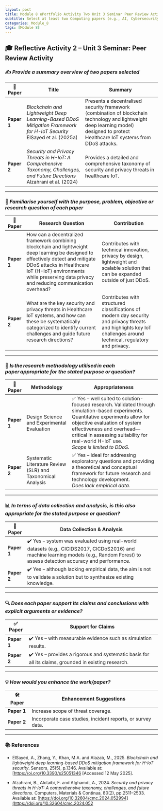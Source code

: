 ```yaml
---
layout: post
title: Module 8 ePortfolio Activity Two Unit 3 Seminar Peer Review Activity
subtitle: Select at least two Computing papers (e.g., AI, Cybersecurity, Data Science, or general Computer Science) that use different research methods, and answer the following questions.
categories: Module_8
tags: [Module 8]
---
```


## 🎓 Reflective Activity 2 – Unit 3 Seminar: Peer Review Activity

### ✍️ *Provide a summary overview of two papers selected*

| 📄 **Paper** | **Title** | **Summary** |
|-------------|-----------|-------------|
| **Paper 1** | *Blockchain and Lightweight Deep Learning-Based DDoS Mitigation Framework for H-IoT Security* <br> ElSayed et al. (2025a) | Presents a decentralised security framework (combination of blockchain technology and lightweight deep learning model) designed to protect Healthcare IoT systems from DDoS attacks. |
| **Paper 2** | *Security and Privacy Threats in H-IoT: A Comprehensive Taxonomy, Challenges, and Future Directions* <br> Alzahrani et al. (2024) | Provides a detailed and comprehensive taxonomy of security and privacy threats in healthcare IoT. |

---

### 🎯 *Familiarise yourself with the purpose, problem, objective or research question of each paper*

| 📘 **Paper** | **Research Question** | **Contribution** |
|-------------|------------------------|------------------|
| **Paper 1** | How can a decentralized framework combining blockchain and lightweight deep learning be designed to effectively detect and mitigate DDoS attacks in Healthcare IoT (H-IoT) environments while preserving data privacy and reducing communication overhead? | Contributes with technical innovation, privacy by design, lightweight and scalable solution that can be expanded outside of just DDoS. |
| **Paper 2** | What are the key security and privacy threats in Healthcare IoT systems, and how can these be systematically categorized to identify current challenges and guide future research directions? | Contributes with structured classifications of modern day security and privacy threats and highlights key IoT challenges around technical, regulatory and privacy. |

---

### 🧪 *Is the research methodology utilised in each paper appropriate for the stated purpose or question?*

| 🧠 **Paper** | **Methodology** | **Appropriateness** |
|-------------|------------------|----------------------|
| **Paper 1** | Design Science and Experimental Evaluation | ✅ Yes – well suited to solution-focused research. Validated through simulation-based experiments. Quantitative experiments allow for objective evaluation of system effectiveness and overhead—critical in assessing suitability for real-world H-IoT use. <br> *Scope is limited to DDoS.* |
| **Paper 2** | Systematic Literature Review (SLR) and Taxonomical Analysis | ✅ Yes – ideal for addressing exploratory questions and providing a theoretical and conceptual framework for future research and technology development. <br> *Does lack empirical data.* |

---

### 📊 *In terms of data collection and analysis, is this also appropriate for the stated purpose or question?*

| 📂 **Paper** | **Data Collection & Analysis** |
|-------------|-------------------------------|
| **Paper 1** | ✔️ Yes – system was evaluated using real-world datasets (e.g., CICIDS2017, CICDoS2016) and machine learning models (e.g., Random Forest) to assess detection accuracy and performance. |
| **Paper 2** | ✔️ Yes – although lacking empirical data, the aim is not to validate a solution but to synthesize existing knowledge. |

---

### 🔍 *Does each paper support its claims and conclusions with explicit arguments or evidence?*

| ✅ **Paper** | **Support for Claims** |
|-------------|------------------------|
| **Paper 1** | ✔️ Yes – with measurable evidence such as simulation results. |
| **Paper 2** | ✔️ Yes – provides a rigorous and systematic basis for all its claims, grounded in existing research. |

---

### 💡 *How would you enhance the work/paper?*

| 🛠️ **Paper** | **Enhancement Suggestions** |
|--------------|-----------------------------|
| **Paper 1** | Increase scope of threat coverage. |
| **Paper 2** | Incorporate case studies, incident reports, or survey data. |

---

### 📚 References

- ElSayed, A., Zhang, Y., Khan, M.A. and Alazab, M., 2025. *Blockchain and lightweight deep learning-based DDoS mitigation framework for H-IoT security*. Sensors, 25(5), p.1346. Available at: [https://oi.org/10.3390/s25051346 [Accessed 12 May 2025].

- Alzahrani, B., Alotaibi, F. and Alghamdi, A., 2024. *Security and privacy threats in H-IoT: A comprehensive taxonomy, challenges, and future directions*. Computers, Materials & Continua, 80(2), pp.2511–2533. Available at: [https://doi.org/10.32604/cmc.2024.052994](https://doi.org/10.32604/cmc.2024.052



